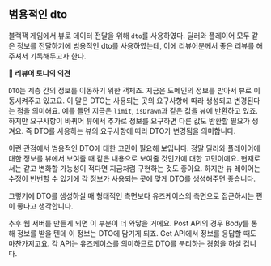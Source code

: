## 범용적인 dto

블랙잭 게임에서 뷰로 데이터 전달을 위해 `dto`를 사용하였다. 딜러와 플레이어 모두 같은 정보를 전달하기에 범용적인 dto를 사용하였는데, 이에 리뷰어분께서 좋은 리뷰를 해주셔서 기록해두고자 한다.

**🌸 리뷰어 토니의 의견**

`DTO`는 계층 간의 정보를 이동하기 위한 객체죠. 지금은 도메인의 정보를 받아서 뷰로 이동시켜주고 있고요. 이 말은 DTO는 사용되는 곳의 요구사항에 따라 생성되고 변경된다는 점을 의미해요. 예를 들면
지금은 `limit`, `isDrawn`과 같은 값을 뷰에 반환하고 있죠. 하지만 요구사항이 바뀌어 뷰에서 추가로 정보를 요구하면 다른 값도 반환할 필요가 생겨요. 즉 DTO를 사용하는 뷰의 요구사항에 따라
DTO가 변경됨을 의미합니다.

이런 관점에서 범용적인 DTO에 대한 고민이 필요해 보입니다. 정말 딜러와 플레이어에 대한 정보를 뷰에서 보여줄 때 같은 내용으로 보여줄 것인가에 대한 고민이에요. 현재로서는 같고 변화할 가능성이 적다면 지금처럼
구현하는 것도 좋아요. 하지만 뷰 레이어는 수정이 빈번할 수 있기에 각 정보가 사용되는 곳에 맞게 DTO를 생성해주면 좋습니다.

그렇기에 DTO를 생성하실 때 형태적인 측면보다 유즈케이스의 측면으로 접근하시는 편이 좋다고 생각합니다.

추후 웹 서버를 만들게 되면 이 부분이 더 와닿을 거에요. Post API의 경우 Body를 통해 정보를 받을 텐데 이 정보는 DTO에 담기게 되죠. Get API에서 정보를 응답할 때도 마찬가지고요. 각 API는
유즈케이스를 의미하므로 DTO를 분리하는 경험을 하실 겁니다.
